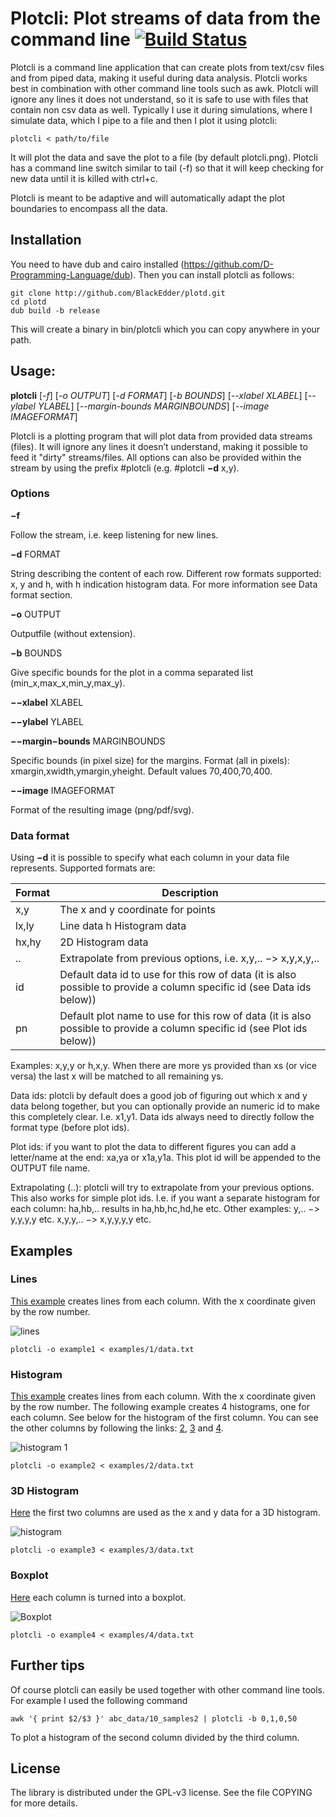 # Plotcli: Plot streams of data from the command line [![Build Status](https://travis-ci.org/BlackEdder/plotd.svg?branch=master)](https://travis-ci.org/BlackEdder/plotd)

Plotcli is a command line application that can create plots from text/csv
files and from piped data, making it useful during data analysis. Plotcli
works best in combination with other command line tools such as awk. Plotcli will ignore any lines it does not understand, so it is safe to use with files that contain non csv data as well. Typically I use it during simulations, where I simulate data, which I pipe to a file and then I plot it using plotcli:

```
plotcli < path/to/file
```

It will plot the data and save the plot to a file (by default plotcli.png). Plotcli has a command line switch similar to tail (-f) so that it will keep checking for new data until it is killed with ctrl+c.

Plotcli is meant to be adaptive and will automatically adapt the plot boundaries to encompass all the data.

## Installation

You need to have dub and cairo installed
(https://github.com/D-Programming-Language/dub). Then you can install
plotcli as follows:

```
git clone http://github.com/BlackEdder/plotd.git
cd plotd
dub build -b release
```

This will create a binary in bin/plotcli which you can copy anywhere in your path.

## Usage:

**plotcli** [*-f*] [*-o OUTPUT*] [*-d FORMAT*] [*-b BOUNDS*] [*--xlabel
XLABEL*] [*--ylabel YLABEL*] [*--margin-bounds MARGINBOUNDS*] [*--image
IMAGEFORMAT*]

Plotcli is a plotting program that will plot data from provided data
streams (files). It will ignore any lines it doesn’t understand, making
it possible to feed it "dirty" streams/files. All options can also be
provided within the stream by using the prefix \#plotcli (e.g. \#plotcli
**−d** x,y).

### Options

**−f**

Follow the stream, i.e. keep listening for new lines.

**−d** FORMAT

String describing the content of each row. Different row formats
supported: x, y and h, with h indication histogram data. For more
information see Data format section.

**−o** OUTPUT

Outputfile (without extension).

**−b** BOUNDS

Give specific bounds for the plot in a comma separated list
(min\_x,max\_x,min\_y,max\_y).

**−−xlabel** XLABEL

**−−ylabel** YLABEL

**−−margin−bounds** MARGINBOUNDS

Specific bounds (in pixel size) for the margins. Format (all in pixels):
xmargin,xwidth,ymargin,yheight. Default values 70,400,70,400.

**−−image** IMAGEFORMAT

Format of the resulting image (png/pdf/svg).

### Data format

Using **−d** it is possible to specify what each column in your data
file represents. Supported formats are:

Format | Description
-------|-------
x,y | The x and y coordinate for points
lx,ly | Line data h Histogram data 
hx,hy | 2D Histogram data 
.. | Extrapolate from previous options, i.e. x,y,.. −\> x,y,x,y,.. 
id | Default data id to use for this row of data (it is also possible to provide a column specific id (see Data ids below)) 
pn | Default plot name to use for this row of data (it is also possible to provide a column specific id (see Plot ids below))

Examples: x,y,y or h,x,y. When there are more ys provided than xs (or
vice versa) the last x will be matched to all remaining ys.

Data ids: plotcli by default does a good job of figuring out which x and
y data belong together, but you can optionally provide an numeric id to
make this completely clear. I.e. x1,y1. Data ids always need to directly
follow the format type (before plot ids).

Plot ids: if you want to plot the data to different figures you can add
a letter/name at the end: xa,ya or x1a,y1a. This plot id will be
appended to the OUTPUT file name.

Extrapolating (..): plotcli will try to extrapolate from your previous
options. This also works for simple plot ids. I.e. if you want a
separate histogram for each column: ha,hb,.. results in ha,hb,hc,hd,he
etc. Other examples: y,.. −\> y,y,y,y etc. x,y,y,.. −\> x,y,y,y,y etc.

## Examples

### Lines

[This example](https://github.com/BlackEdder/plotd/blob/master/examples/1/data.txt) creates lines from each column. With the x coordinate given by the row number.

![lines](http://blackedder.github.io/plotd/images/example1.png)

```
plotcli -o example1 < examples/1/data.txt
```

### Histogram

[This example](https://github.com/BlackEdder/plotd/blob/master/examples/2/data.txt) creates lines from each column. With the x coordinate given by the row number.
The following example creates 4 histograms, one for each column. See below for the histogram of the first column. You can see the other columns by following the links: [2](http://blackedder.github.io/plotd/images/example2b.png), [3](http://blackedder.github.io/plotd/images/example2c.png) and [4](http://blackedder.github.io/plotd/images/example2d.png).

![histogram 1](http://blackedder.github.io/plotd/images/example2a.png)

```
plotcli -o example2 < examples/2/data.txt
```

### 3D Histogram

[Here](https://github.com/BlackEdder/plotd/blob/master/examples/3/data.txt) the first two columns are used as the x and y data for a 3D histogram.

![histogram](http://blackedder.github.io/plotd/images/example3.png)

```
plotcli -o example3 < examples/3/data.txt
```

### Boxplot

[Here](https://github.com/BlackEdder/plotd/blob/master/examples/4/data.txt) each column is turned into a boxplot.

![Boxplot](http://blackedder.github.io/plotd/images/example4.png)

```
plotcli -o example4 < examples/4/data.txt
```

## Further tips

Of course plotcli can easily be used together with other command line tools. For example I used the following command 
```
awk '{ print $2/$3 }' abc_data/10_samples2 | plotcli -b 0,1,0,50
```
To plot a histogram of the second column divided by the third column.

## License

The library is distributed under the GPL-v3 license. See the file COPYING for more details.

